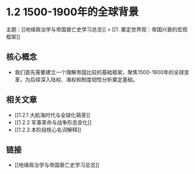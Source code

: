 # 1.2 1500-1900年的全球背景

主题：[[地缘政治学与帝国衰亡史学习总览]] > [[1. 奠定世界观：帝国兴衰的宏观框架]]

## 核心概念

- 我们首先需要建立一个理解帝国比较的基础框架，聚焦1500-1900年的全球变革，为后续深入陆权、海权和制度韧性分析奠定基础。

## 相关文章

- [[1.2.1 大航海时代与全球化萌芽]]
- [[1.2.2 军事革命与战争形态变化]]
- [[1.2.3 本阶段核心名词解释]]

## 链接

- [[地缘政治学与帝国衰亡史学习总览]]
